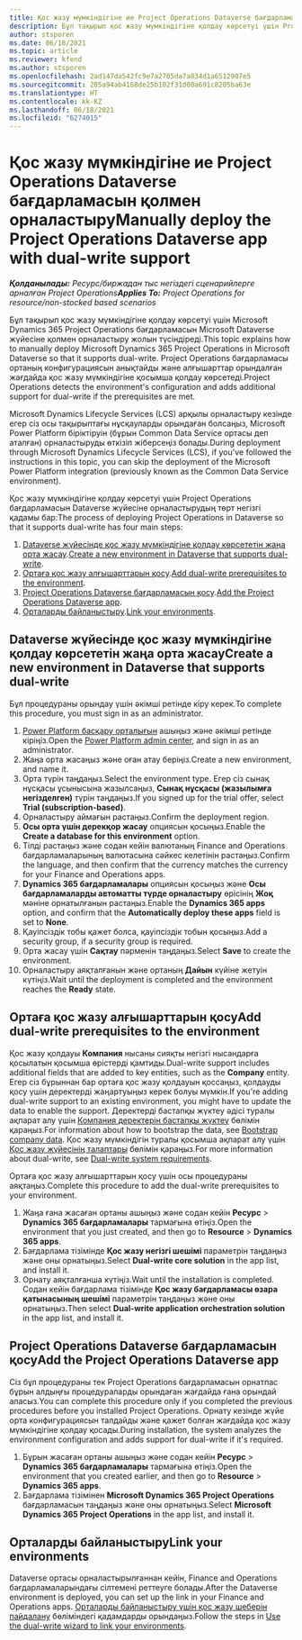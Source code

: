```yaml
---
title: Қос жазу мүмкіндігіне ие Project Operations Dataverse бағдарламасын қолмен орналастыру
description: Бұл тақырып қос жазу мүмкіндігіне қолдау көрсетуі үшін Project Operations Dataverse бағдарламасын қолмен орналастыру жолын түсіндіреді.
author: stsporen
ms.date: 06/18/2021
ms.topic: article
ms.reviewer: kfend
ms.author: stsporen
ms.openlocfilehash: 2ad147da542fc9e7a2705da7a834d1a6512907e5
ms.sourcegitcommit: 205a94ab4168de25b102f31d00a691c8205ba63e
ms.translationtype: HT
ms.contentlocale: kk-KZ
ms.lasthandoff: 06/18/2021
ms.locfileid: "6274015"
---
```

# <a name="manually-deploy-the-project-operations-dataverse-app-with-dual-write-support"></a><span data-ttu-id="a32b8-103">Қос жазу мүмкіндігіне ие Project Operations Dataverse бағдарламасын қолмен орналастыру</span><span class="sxs-lookup"><span data-stu-id="a32b8-103">Manually deploy the Project Operations Dataverse app with dual-write support</span></span>

<span data-ttu-id="a32b8-104">_**Қолданылады:** Ресурс/биржадан тыс негіздегі сценарийлерге арналған Project Operations_</span><span class="sxs-lookup"><span data-stu-id="a32b8-104">_**Applies To:** Project Operations for resource/non-stocked based scenarios_</span></span>

<span data-ttu-id="a32b8-105">Бұл тақырып қос жазу мүмкіндігіне қолдау көрсетуі үшін Microsoft Dynamics 365 Project Operations бағдарламасын Microsoft Dataverse жүйесіне қолмен орналастыру жолын түсіндіреді.</span><span class="sxs-lookup"><span data-stu-id="a32b8-105">This topic explains how to manually deploy Microsoft Dynamics 365 Project Operations in Microsoft Dataverse so that it supports dual-write.</span></span> <span data-ttu-id="a32b8-106">Project Operations бағдарламасы ортаның конфигурациясын анықтайды және алғышарттар орындалған жағдайда қос жазу мүмкіндігіне қосымша қолдау көрсетеді.</span><span class="sxs-lookup"><span data-stu-id="a32b8-106">Project Operations detects the environment's configuration and adds additional support for dual-write if the prerequisites are met.</span></span>

<span data-ttu-id="a32b8-107">Microsoft Dynamics Lifecycle Services (LCS) арқылы орналастыру кезінде егер сіз осы тақырыптағы нұсқауларды орындаған болсаңыз, Microsoft Power Platform біріктіруін (бұрын Common Data Service ортасы деп аталған) орналастыруды өткізіп жіберсеңіз болады.</span><span class="sxs-lookup"><span data-stu-id="a32b8-107">During deployment through Microsoft Dynamics Lifecycle Services (LCS), if you've followed the instructions in this topic, you can skip the deployment of the Microsoft Power Platform integration (previously known as the Common Data Service environment).</span></span>

<span data-ttu-id="a32b8-108">Қос жазу мүмкіндігіне қолдау көрсетуі үшін Project Operations бағдарламасын Dataverse жүйесіне орналастырудың төрт негізгі қадамы бар:</span><span class="sxs-lookup"><span data-stu-id="a32b8-108">The process of deploying Project Operations in Dataverse so that it supports dual-write has four main steps:</span></span>

1. <span data-ttu-id="a32b8-109">[Dataverse жүйесінде қос жазу мүмкіндігіне қолдау көрсететін жаңа орта жасау](#create).</span><span class="sxs-lookup"><span data-stu-id="a32b8-109">[Create a new environment in Dataverse that supports dual-write](#create).</span></span>
2. <span data-ttu-id="a32b8-110">[Ортаға қос жазу алғышарттарын қосу](#prerequisites).</span><span class="sxs-lookup"><span data-stu-id="a32b8-110">[Add dual-write prerequisites to the environment](#prerequisites).</span></span>
3. <span data-ttu-id="a32b8-111">[Project Operations Dataverse бағдарламасын қосу](#dataverse).</span><span class="sxs-lookup"><span data-stu-id="a32b8-111">[Add the Project Operations Dataverse app](#dataverse).</span></span>
4. <span data-ttu-id="a32b8-112">[Орталарды байланыстыру](#link).</span><span class="sxs-lookup"><span data-stu-id="a32b8-112">[Link your environments](#link).</span></span>

## <a name="create-a-new-environment-in-dataverse-that-supports-dual-write"></a><a name="create"></a><span data-ttu-id="a32b8-113">Dataverse жүйесінде қос жазу мүмкіндігіне қолдау көрсететін жаңа орта жасау</span><span class="sxs-lookup"><span data-stu-id="a32b8-113">Create a new environment in Dataverse that supports dual-write</span></span>

<span data-ttu-id="a32b8-114">Бұл процедураны орындау үшін әкімші ретінде кіру керек.</span><span class="sxs-lookup"><span data-stu-id="a32b8-114">To complete this procedure, you must sign in as an administrator.</span></span>

1. <span data-ttu-id="a32b8-115">[Power Platform басқару орталығын](https://admin.powerplatform.com) ашыңыз және әкімші ретінде кіріңіз.</span><span class="sxs-lookup"><span data-stu-id="a32b8-115">Open the [Power Platform admin center](https://admin.powerplatform.com), and sign in as an administrator.</span></span>
2. <span data-ttu-id="a32b8-116">Жаңа орта жасаңыз және оған атау беріңіз.</span><span class="sxs-lookup"><span data-stu-id="a32b8-116">Create a new environment, and name it.</span></span>
3. <span data-ttu-id="a32b8-117">Орта түрін таңдаңыз.</span><span class="sxs-lookup"><span data-stu-id="a32b8-117">Select the environment type.</span></span> <span data-ttu-id="a32b8-118">Егер сіз сынақ нұсқасы ұсынысына жазылсаңыз, **Сынақ нұсқасы (жазылымға негізделген)** түрін таңдаңыз.</span><span class="sxs-lookup"><span data-stu-id="a32b8-118">If you signed up for the trial offer, select **Trial (subscription-based)**.</span></span>
4. <span data-ttu-id="a32b8-119">Орналастыру аймағын растаңыз.</span><span class="sxs-lookup"><span data-stu-id="a32b8-119">Confirm the deployment region.</span></span>
5. <span data-ttu-id="a32b8-120">**Осы орта үшін дерекқор жасау** опциясын қосыңыз.</span><span class="sxs-lookup"><span data-stu-id="a32b8-120">Enable the **Create a database for this environment** option.</span></span> 
6. <span data-ttu-id="a32b8-121">Тілді растаңыз және содан кейін валютаның Finance and Operations бағдарламаларының валютасына сәйкес келетінін растаңыз.</span><span class="sxs-lookup"><span data-stu-id="a32b8-121">Confirm the language, and then confirm that the currency matches the currency for your Finance and Operations apps.</span></span>
7. <span data-ttu-id="a32b8-122">**Dynamics 365 бағдарламалары** опциясын қосыңыз және **Осы бағдарламаларды автоматты түрде орналастыру** өрісінің **Жоқ** мәніне орнатылғанын растаңыз.</span><span class="sxs-lookup"><span data-stu-id="a32b8-122">Enable the **Dynamics 365 apps** option, and confirm that the **Automatically deploy these apps** field is set to **None**.</span></span>
8. <span data-ttu-id="a32b8-123">Қауіпсіздік тобы қажет болса, қауіпсіздік тобын қосыңыз.</span><span class="sxs-lookup"><span data-stu-id="a32b8-123">Add a security group, if a security group is required.</span></span>
9. <span data-ttu-id="a32b8-124">Орта жасау үшін **Сақтау** пәрменін таңдаңыз.</span><span class="sxs-lookup"><span data-stu-id="a32b8-124">Select **Save** to create the environment.</span></span>
10. <span data-ttu-id="a32b8-125">Орналастыру аяқталғанын және ортаның **Дайын** күйіне жетуін күтіңіз.</span><span class="sxs-lookup"><span data-stu-id="a32b8-125">Wait until the deployment is completed and the environment reaches the **Ready** state.</span></span>

## <a name="add-dual-write-prerequisites-to-the-environment"></a><a name="prerequisites"></a><span data-ttu-id="a32b8-126">Ортаға қос жазу алғышарттарын қосу</span><span class="sxs-lookup"><span data-stu-id="a32b8-126">Add dual-write prerequisites to the environment</span></span>

<span data-ttu-id="a32b8-127">Қос жазу қолдауы **Компания** нысаны сияқты негізгі нысандарға қосылатын қосымша өрістерді қамтиды.</span><span class="sxs-lookup"><span data-stu-id="a32b8-127">Dual-write support includes additional fields that are added to key entities, such as the **Company** entity.</span></span> <span data-ttu-id="a32b8-128">Егер сіз бұрыннан бар ортаға қос жазу қолдауын қоссаңыз, қолдауды қосу үшін деректерді жаңартуыңыз керек болуы мүмкін.</span><span class="sxs-lookup"><span data-stu-id="a32b8-128">If you're adding dual-write support to an existing environment, you might have to update the data to enable the support.</span></span> <span data-ttu-id="a32b8-129">Деректерді бастапқы жүктеу әдісі туралы ақпарат алу үшін [Компания деректерін бастапқы жүктеу](/dynamics365/fin-ops-core/dev-itpro/data-entities/dual-write/bootstrap-company-data) бөлімін қараңыз.</span><span class="sxs-lookup"><span data-stu-id="a32b8-129">For information about how to bootstrap the data, see [Bootstrap company data](/dynamics365/fin-ops-core/dev-itpro/data-entities/dual-write/bootstrap-company-data).</span></span> <span data-ttu-id="a32b8-130">Қос жазу мүмкіндігін туралы қосымша ақпарат алу үшін [Қос жазу жүйесінің талаптары](/dynamics365/fin-ops-core/dev-itpro/data-entities/dual-write/dual-write-system-req) бөлімін қараңыз.</span><span class="sxs-lookup"><span data-stu-id="a32b8-130">For more information about dual-write, see [Dual-write system requirements](/dynamics365/fin-ops-core/dev-itpro/data-entities/dual-write/dual-write-system-req).</span></span>

<span data-ttu-id="a32b8-131">Ортаға қос жазу алғышарттарын қосу үшін осы процедураны аяқтаңыз.</span><span class="sxs-lookup"><span data-stu-id="a32b8-131">Complete this procedure to add the dual-write prerequisites to your environment.</span></span>

1. <span data-ttu-id="a32b8-132">Жаңа ғана жасаған ортаны ашыңыз және содан кейін **Ресурс** \> **Dynamics 365 бағдарламалары** тармағына өтіңіз.</span><span class="sxs-lookup"><span data-stu-id="a32b8-132">Open the environment that you just created, and then go to **Resource** \> **Dynamics 365 apps**.</span></span>
2. <span data-ttu-id="a32b8-133">Бағдарлама тізімінде **Қос жазу негізгі шешімі** параметрін таңдаңыз және оны орнатыңыз.</span><span class="sxs-lookup"><span data-stu-id="a32b8-133">Select **Dual-write core solution** in the app list, and install it.</span></span>
3. <span data-ttu-id="a32b8-134">Орнату аяқталғанша күтіңіз.</span><span class="sxs-lookup"><span data-stu-id="a32b8-134">Wait until the installation is completed.</span></span> <span data-ttu-id="a32b8-135">Содан кейін бағдарлама тізімінде **Қос жазу бағдарламасы өзара қатынасының шешімі** параметрін таңдаңыз және оны орнатыңыз.</span><span class="sxs-lookup"><span data-stu-id="a32b8-135">Then select **Dual-write application orchestration solution** in the app list, and install it.</span></span>

## <a name="add-the-project-operations-dataverse-app"></a><a name="dataverse"></a><span data-ttu-id="a32b8-136">Project Operations Dataverse бағдарламасын қосу</span><span class="sxs-lookup"><span data-stu-id="a32b8-136">Add the Project Operations Dataverse app</span></span>

<span data-ttu-id="a32b8-137">Сіз бұл процедураны тек Project Operations бағдарламасын орнатпас бұрын алдыңғы процедураларды орындаған жағдайда ғана орындай аласыз.</span><span class="sxs-lookup"><span data-stu-id="a32b8-137">You can complete this procedure only if you completed the previous procedures before you installed Project Operations.</span></span> <span data-ttu-id="a32b8-138">Орнату кезінде жүйе орта конфигурациясын талдайды және қажет болған жағдайда қос жазу мүмкіндігіне қолдау қосады.</span><span class="sxs-lookup"><span data-stu-id="a32b8-138">During installation, the system analyzes the environment configuration and adds support for dual-write if it's required.</span></span>

1. <span data-ttu-id="a32b8-139">Бұрын жасаған ортаны ашыңыз және содан кейін **Ресурс** \> **Dynamics 365 бағдарламалары** тармағына өтіңіз.</span><span class="sxs-lookup"><span data-stu-id="a32b8-139">Open the environment that you created earlier, and then go to **Resource** \> **Dynamics 365 apps**.</span></span>
2. <span data-ttu-id="a32b8-140">Бағдарлама тізімінен **Microsoft Dynamics 365 Project Operations** бағдарламасын таңдаңыз және оны орнатыңыз.</span><span class="sxs-lookup"><span data-stu-id="a32b8-140">Select **Microsoft Dynamics 365 Project Operations** in the app list, and install it.</span></span>

## <a name="link-your-environments"></a><a name="link"></a><span data-ttu-id="a32b8-141">Орталарды байланыстыру</span><span class="sxs-lookup"><span data-stu-id="a32b8-141">Link your environments</span></span>

<span data-ttu-id="a32b8-142">Dataverse ортасы орналастырылғаннан кейін, Finance and Operations бағдарламаларындағы сілтемені реттеуге болады.</span><span class="sxs-lookup"><span data-stu-id="a32b8-142">After the Dataverse environment is deployed, you can set up the link in your Finance and Operations apps.</span></span> <span data-ttu-id="a32b8-143">[Орталарды байланыстыру үшін қос жазу шеберін пайдалану](/dynamics365/fin-ops-core/dev-itpro/data-entities/dual-write/link-your-environment) бөліміндегі қадамдарды орындаңыз.</span><span class="sxs-lookup"><span data-stu-id="a32b8-143">Follow the steps in [Use the dual-write wizard to link your environments](/dynamics365/fin-ops-core/dev-itpro/data-entities/dual-write/link-your-environment).</span></span>
